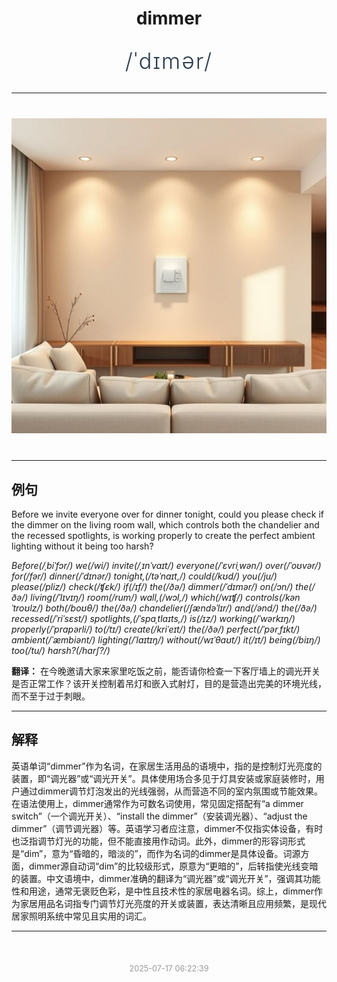 <div align="center">

# dimmer

<div style="margin: 30px 0;">
<h1 style="font-size: 2.5em; font-weight: 300; letter-spacing: 2px; margin: 0; color: #2c3e50;">
/ˈdɪmər/
</h1>
</div>

</div>

---

<div align="center" style="margin: 40px 0;">

![dimmer](images/dimmer.png)

</div>

---

## 例句

Before we invite everyone over for dinner tonight, could you please check if the dimmer on the living room wall, which controls both the chandelier and the recessed spotlights, is working properly to create the perfect ambient lighting without it being too harsh?

*Before(/ˌbiˈfɔr/) we(/wi/) invite(/ˌɪnˈvaɪt/) everyone(/ˈɛvriˌwən/) over(/ˈoʊvər/) for(/fər/) dinner(/ˈdɪnər/) tonight,(/təˈnaɪt,/) could(/kʊd/) you(/ju/) please(/pliz/) check(/ʧɛk/) if(/ɪf/) the(/ðə/) dimmer(/ˈdɪmər/) on(/ɔn/) the(/ðə/) living(/ˈlɪvɪŋ/) room(/rum/) wall,(/wɔl,/) which(/wɪʧ/) controls(/kənˈtroʊlz/) both(/boʊθ/) the(/ðə/) chandelier(/ʃændəˈlɪr/) and(/ənd/) the(/ðə/) recessed(/ˈriˈsɛst/) spotlights,(/ˈspɑˌtlaɪts,/) is(/ɪz/) working(/ˈwərkɪŋ/) properly(/ˈprɑpərli/) to(/tɪ/) create(/kriˈeɪt/) the(/ðə/) perfect(/ˈpərˌfɪkt/) ambient(/ˈæmbiənt/) lighting(/ˈlaɪtɪŋ/) without(/wɪˈθaʊt/) it(/ɪt/) being(/biɪŋ/) too(/tu/) harsh?(/hɑrʃ?/)*

**翻译：** 在今晚邀请大家来家里吃饭之前，能否请你检查一下客厅墙上的调光开关是否正常工作？该开关控制着吊灯和嵌入式射灯，目的是营造出完美的环境光线，而不至于过于刺眼。

---

## 解释

英语单词“dimmer”作为名词，在家居生活用品的语境中，指的是控制灯光亮度的装置，即“调光器”或“调光开关”。具体使用场合多见于灯具安装或家庭装修时，用户通过dimmer调节灯泡发出的光线强弱，从而营造不同的室内氛围或节能效果。在语法使用上，dimmer通常作为可数名词使用，常见固定搭配有“a dimmer switch”（一个调光开关）、“install the dimmer”（安装调光器）、“adjust the dimmer”（调节调光器）等。英语学习者应注意，dimmer不仅指实体设备，有时也泛指调节灯光的功能，但不能直接用作动词。此外，dimmer的形容词形式是“dim”，意为“昏暗的，暗淡的”，而作为名词的dimmer是具体设备。词源方面，dimmer源自动词“dim”的比较级形式，原意为“更暗的”，后转指使光线变暗的装置。中文语境中，dimmer准确的翻译为“调光器”或“调光开关”，强调其功能性和用途，通常无褒贬色彩，是中性且技术性的家居电器名词。综上，dimmer作为家居用品名词指专门调节灯光亮度的开关或装置，表达清晰且应用频繁，是现代居家照明系统中常见且实用的词汇。


---

<div align="center" style="margin-top: 50px;">
<small style="color: #999; font-size: 0.9em;">2025-07-17 06:22:39</small>
</div>
